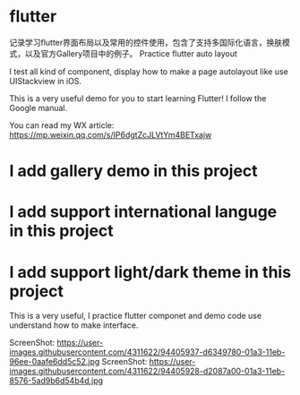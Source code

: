 # flutter
记录学习flutter界面布局以及常用的控件使用，包含了支持多国际化语言，换肤模式，以及官方Gallery项目中的例子。
Practice flutter auto layout

I test all kind of component, display how to make a page autolayout like use UIStackview in iOS.

This is a very useful demo for you to start learning Flutter! I follow the Google manual.

You can read my WX article: https://mp.weixin.qq.com/s/IP6dgtZcJLVtYm4BETxajw

# I add gallery demo in this project
# I add support international languge in this project
# I add support light/dark theme in this project

This is a very useful, I practice flutter componet and demo code use understand how to make interface.

ScreenShot: 
https://user-images.githubusercontent.com/4311622/94405937-d6349780-01a3-11eb-96ee-0aafe6dd5c52.jpg
ScreenShot: 
https://user-images.githubusercontent.com/4311622/94405928-d2087a00-01a3-11eb-8576-5ad9b6d54b4d.jpg
